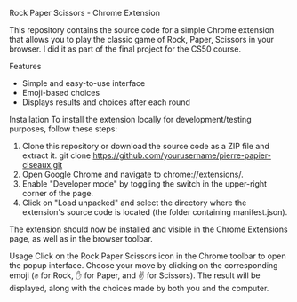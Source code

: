 Rock Paper Scissors - Chrome Extension

This repository contains the source code for a simple Chrome extension that allows you to play the classic game of Rock, Paper, Scissors in your browser. I did it as part of the final project for the CS50 course.

Features
- Simple and easy-to-use interface
- Emoji-based choices
- Displays results and choices after each round

Installation
To install the extension locally for development/testing purposes, follow these steps:
1. Clone this repository or download the source code as a ZIP file and extract it.
  git clone https://github.com/yourusername/pierre-papier-ciseaux.git
2. Open Google Chrome and navigate to chrome://extensions/.
3. Enable "Developer mode" by toggling the switch in the upper-right corner of the page.
4. Click on "Load unpacked" and select the directory where the extension's source code is located (the folder containing manifest.json).

The extension should now be installed and visible in the Chrome Extensions page, as well as in the browser toolbar.

Usage
Click on the Rock Paper Scissors icon in the Chrome toolbar to open the popup interface. Choose your move by clicking on the corresponding emoji (✊ for Rock, ✋ for Paper, and ✌️ for Scissors). The result will be displayed, along with the choices made by both you and the computer.
